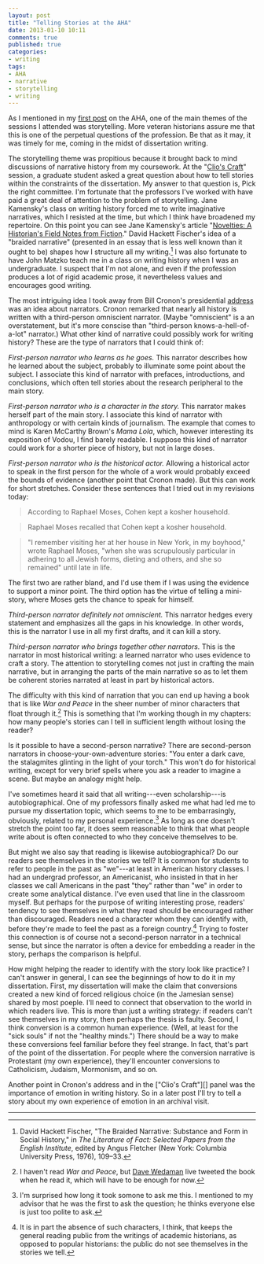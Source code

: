 ```yaml
---
layout: post
title: "Telling Stories at the AHA"
date: 2013-01-10 10:11
comments: true  
published: true
categories: 
- writing
tags:
- AHA
- narrative
- storytelling
- writing
---
```


As I mentioned in my [first post][] on the AHA, one of the main themes
of the sessions I attended was storytelling. More veteran historians
assure me that this is one of the perpetual questions of the profession.
Be that as it may, it was timely for me, coming in the midst of 
dissertation writing.

<!--more-->

The storytelling theme was propitious because it brought back to
mind discussions of narrative history from my coursework. At
the "[Clio's Craft][]" session, a graduate student asked a great
question about how to tell stories within the constraints of the
dissertation. My answer to that question is, Pick the right committee.
I'm fortunate that the professors I've worked with have
paid a great deal of attention to the problem of storytelling. Jane
Kamensky's class on writing history forced me to write imaginative 
narratives, which I resisted at the time, but which I think
have broadened my repertoire. On this point you can see Jane Kamensky's
article "[Novelties: A Historian's Field Notes from Fiction][]." David
Hackett Fischer's idea of a "braided narrative" (presented in an essay
that is less well known than it ought to be) shapes how I structure all
my writing.[^1] I was also fortunate to have John Matzko teach me in a
class on writing history when I was an undergraduate. I suspect that I'm
not alone, and even if the profession produces a lot of rigid academic
prose, it nevertheless values and encourages good writing.

The most intriguing idea I took away from Bill Cronon's presidential
[address][] was an idea about narrators. Cronon remarked that nearly all
history is written with a third-person omniscient narrator. (Maybe
"omniscient" is a an overstatement, but it's more conscise than
"third-person knows-a-hell-of-a-lot" narrator.) What other kind of
narrative could possibly work for writing history? These are the type of 
narrators that I could think of:

*First-person narrator who learns as he goes.* This narrator describes
how he learned about the subject, probably to illuminate some point
about the subject. I associate this kind of narrator with prefaces,
introductions, and conclusions, which often tell stories about the 
research peripheral to the main story.

*First-person narrator who is a character in the story.* This narrator
makes herself part of the main story. I associate this kind of narrator
with anthropology or with certain kinds of journalism. The example that
comes to mind is Karen McCarthy Brown's *Mama Lola*, which, however
interesting its exposition of Vodou, I find barely readable. I suppose
this kind of narrator could work for a shorter piece of history, but not
in large doses.

*First-person narrator who is the historical actor.* Allowing a
historical actor to speak in the first person for the whole of a work
would probably exceed the bounds of evidence (another point that Cronon
made). But this can work for short stretches. Consider these sentences
that I tried out in my revisions today:

> According to Raphael Moses, Cohen kept a kosher household.

> Raphael Moses recalled that Cohen kept a kosher household.

> "I remember visiting her at her house in New York, in my boyhood,"
> wrote Raphael Moses, "when she was scrupulously particular in adhering
> to all Jewish forms, dieting and others, and she so remained" until
> late in life.

The first two are rather bland, and I'd use them if I was using the 
evidence to support a minor point.  The third option has the virtue of 
telling a mini-story, where Moses gets the chance to speak for himself.

*Third-person narrator definitely not omniscient.* This narrator hedges
every statement and emphasizes all the gaps in his knowledge. In other
words, this is the narrator I use in all my first drafts, and it can
kill a story.

*Third-person narrator who brings together other narrators.* This is the
narrator in most historical writing: a learned narrator who uses
evidence to craft a story. The attention to storytelling comes not just
in crafting the main narrative, but in arranging the parts of the main
narrative so as to let them be coherent stories narrated at least in
part by historical actors.

The difficulty with this kind of narration that you can end up having a
book that is like *War and Peace* in the sheer number of minor
characters that float through it.[^2] This is something that I'm working
though in my chapters: how many people's stories can I tell in
sufficient length without losing the reader?

Is it possible to have a second-person narrative? There are
second-person narrators in choose-your-own-adventure stories: "You enter
a dark cave, the stalagmites glinting in the light of your torch." This
won't do for historical writing, except for very brief spells where you
ask a reader to imagine a scene. But maybe an analogy might help.

I've sometimes heard it said that all writing---even scholarship---is
autobiographical. One of my professors finally asked me what had led me
to pursue my dissertation topic, which seems to me to be embarrasingly,
obviously, related to my personal experience.[^3] As long as one doesn't
stretch the point too far, it does seem reasonable to think that what
people write about is often connected to who they conceive themselves to
be.

But might we also say that reading is likewise autobiographical? Do our
readers see themselves in the stories we tell? It is common for students
to refer to people in the past as "we"---at least in American history
classes. I had an undergrad professor, an Americanist, who insisted in
that in her classes we call Americans in the past "they" rather than
"we" in order to create some analytical distance. I've even used that
line in the classroom myself. But perhaps for the purpose of writing
interesting prose, readers' tendency to see themselves in what they read
should be encouraged rather than discouraged. Readers need a character
whom they can identify with, before they're made to feel the past as a
foreign country.[^4] Trying to foster this connection is of course not a 
second-person narrator in a technical sense, but since the narrator is 
often a device for embedding a reader in the story, perhaps the 
comparison is helpful.

How might helping the reader to identify with the story look like 
practice? I can't answer in general, I can see the beginnings of how to 
do it in my dissertation. First, my dissertation will make the claim 
that conversions created a new kind of forced religious choice (in the 
Jamesian sense) shared by most poeple. I'll need to connect that 
observation to the world in which readers live. This is more than just a 
writing strategy: if readers can't see themselves in my story, then 
perhaps the thesis is faulty. Second, I think conversion is a common 
human experience. (Well, at least for the "sick souls" if not the 
"healthy minds.") There should be a way to make these conversions feel 
familiar before they feel strange. In fact, that's part of the point of 
the dissertation. For people where the conversion narrative is 
Protestant (my own experience), they'll encounter conversions to 
Catholicism, Judaism, Mormonism, and so on. 

Another point in Cronon's address and in the ["Clio's Craft"][] panel
was the importance of emotion in writing history. So in a later post
I'll try to tell a story about my own experience of emotion in an
archival visit.

* * * * *

[^1]: David Hackett Fischer, "The Braided Narrative: Substance and Form
    in Social History," in *The Literature of Fact: Selected Papers from
    the English Institute*, edited by Angus Fletcher (New York:
    Columbia University Press, 1976), 109–33.

[^2]: I haven't read *War and Peace*, but [Dave Wedaman][] live tweeted
    the book when he read it, which will have to be enough for
    now.

[^3]: I'm surprised how long it took somone to ask me this. I mentioned
    to my advisor that he was the first to ask the question; he thinks
    everyone else is just too polite to ask.

[^4]: It is in part the absence of such characters, I think, that keeps
    the general reading public from the writings of academic historians,
    as opposed to popular historians: the public do not see themselves
    in the stories we tell.

  [first post]: http://lincolnmullen.com/blog/initial-thoughts-from-the-aha/
  [Clio's Craft]: http://aha.confex.com/aha/2013/webprogram/Session9310.html
    "title"
  [Novelties: A Historian's Field Notes from Fiction]: http://muse.jhu.edu/journals/historically_speaking/v012/12.2.kamensky.html
  [address]: https://www.youtube.com/watch?feature=player_embedded&v=RWf3wrxvACg
  [Dave Wedaman]: https://twitter.com/wedaman
